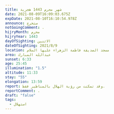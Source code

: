 ```yaml
---
title: شهر محرم 1443 هجرية
date: 2021-08-09T16:09:03.675Z
expDate: 2021-08-10T16:10:54.978Z
announce: ستخرج
notGoingComment: .
hijryMonth: محرم
hijryYear: 1443
dayOfSighting: الاثنين
dateOfSighting: 2021/8/9
location: مسجد الصديقة فاطمة الزهراء عليها السلام
area: عبدالله المبارك
sunset: 6:33
age: 25:45
illumination: "1.5"
altitude: 11:33
stay: "55"
elongation: 13:59
report: وقد تمكنت من رؤية الهلال بالمناظير فقط.
reportComment: .
draft: "false"
tags:
  - استهلال
---
```

